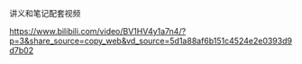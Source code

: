 讲义和笔记配套视频

https://www.bilibili.com/video/BV1HV4y1a7n4/?p=3&share_source=copy_web&vd_source=5d1a88af6b151c4524e2e0393d9d7b02
